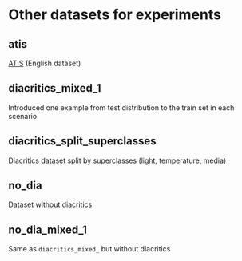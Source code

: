 # Other datasets for experiments

## atis
[ATIS](https://www.kaggle.com/siddhadev/atis-dataset-from-ms-cntk) (English dataset)

## diacritics_mixed_1
Introduced one example from test distribution to the train set in each scenario

## diacritics_split_superclasses
Diacritics dataset split by superclasses (light, temperature, media)

## no_dia
Dataset without diacritics

## no_dia_mixed_1
Same as `diacritics_mixed_` but without diacritics